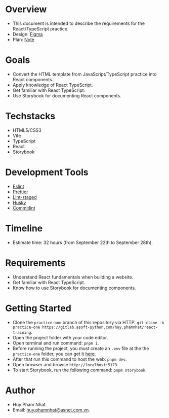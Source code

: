 # Overview

- This document is intended to describe the requirements for the React/TypeScript practice.
- Design: [Figma](https://www.figma.com/file/CwJzSvl4A51OxIbJQighV5/Foods-Mangement?node-id=512%3A5339&mode=dev)
- Plan: [Note](https://docs.google.com/document/d/1tnefjXQ8nJnefbKLUU9sY3--BR0BH6MprCPbTUv1M5E/edit)

# Goals

- Convert the HTML template from JavaScript/TypeScript practice into React components.
- Apply knowledge of React TypeScript.
- Get familiar with React TypeScript.
- Use Storybook for documenting React components.

# Techstacks

- HTML5/CSS3
- Vite
- TypeScript
- React
- Storybook

# Development Tools

- [Eslint](https://eslint.org/docs/latest/)
- [Prettier](https://prettier.io/docs/en/)
- [Lint-staged](https://github.com/okonet/lint-staged)
- [Husky](https://github.com/typicode/husky)
- [Commitlint](https://commitlint.js.org/#/)

# Timeline

- Estimate time: 32 hours (from September 22th to September 28th).

# Requirements

- Understand React fundamentals when building a website.
- Get familiar with React TypeScript.
- Know how to use Storybook for documenting components.

# Getting Started

- Clone the `practice-one` branch of this repository via HTTP: `git clone -b practice-one https://gitlab.asoft-python.com/huy.phamnhat/react-training`.
- Open the project folder with your code editor.
- Open terminal and run command: `pnpm i`.
- Before running the project, you must create an `.env` file at the the `practice-one` folder, you can get it [here](https://drive.google.com/file/d/10tpJW5s0c2g0-K2zTxtBjQcCHJPFkM7_/view?usp=sharing).
- After that run this command to host the web: `pnpm dev`.
- Open browser and browse `http://localhost:5173`.
- To start Storybook, run the following command: `pnpm storybook`.

# Author

- Huy Pham Nhat.
- Email: huy.phamnhat@asnet.com.vn.
